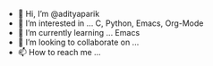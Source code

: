 - 👋 Hi, I’m @adityaparik
- 👀 I’m interested in ... C, Python, Emacs, Org-Mode
- 🌱 I’m currently learning ... Emacs
- 💞️ I’m looking to collaborate on ...
- 📫 How to reach me ...

<!---
adityaparik/adityaparik is a ✨ special ✨ repository because its `README.md` (this file) appears on your GitHub profile.
You can click the Preview link to take a look at your changes.
--->
